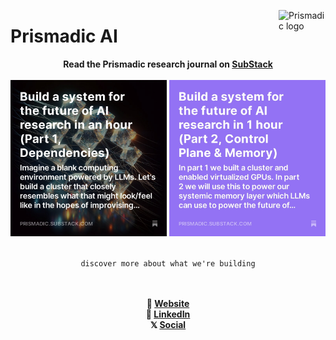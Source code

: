 <a href="#user-content-Prismadic"><img src="https://prismadic.ai/logo.png" alt="Prismadic logo" width="75" align="right"></a>

# Prismadic AI

<div align="center">
 <strong>Read the Prismadic research journal on <a href="https://prismadic.substack.com">SubStack</a></strong>
 <br><br>
 <a href="https://prismadic.substack.com/p/engineer-a-system-for-the-future"><img src="https://github.com/Prismadic/.github/blob/main/profile/image_square.jpg" alt="Article 1" width="250"></a>
 <a href="https://prismadic.substack.com/p/build-a-system-for-the-future-of"><img src="https://github.com/Prismadic/.github/blob/main/profile/accent_color_square.jpg" alt="Article 2" width="250"></a>
 <br><br>
 
 `discover more about what we're building`
 
 <br><br>
 <strong> 🔗 <a href="https://prismadic.ai">Website</a> </strong><br>
 <strong> 💼 <a href="https://linkedin.com/company/prismadic">LinkedIn</a> </strong><br>
 <strong> 𝕏 <a href="https://x.com/prismadic">Social</a> </strong><br>
</div>
 
 

